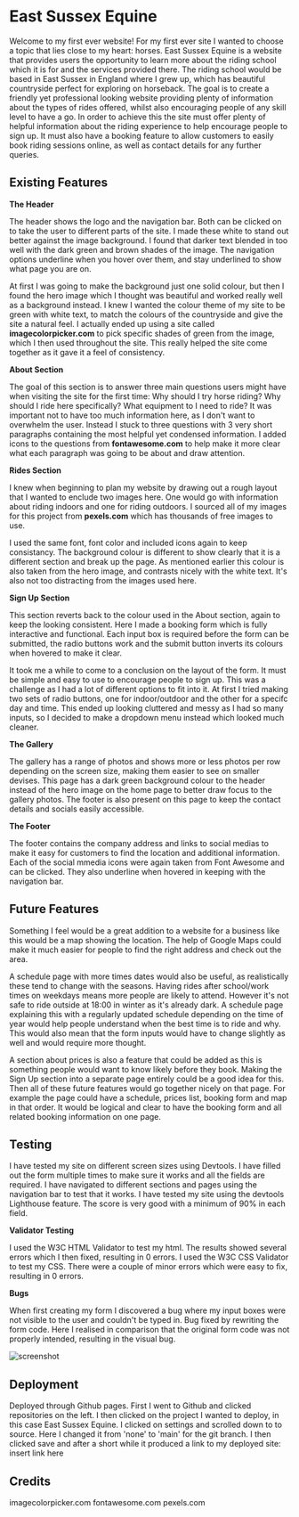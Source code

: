 # East Sussex Equine

Welcome to my first ever website! For my first ever site I wanted to choose a topic that lies close to my heart: horses. East Sussex Equine is a website that provides users the opportunity to learn more about the riding school which it is for and the services provided there. The riding school would be based in East Sussex in England where I grew up, which has beautiful countryside perfect for exploring on horseback. The goal is to create a friendly yet professional looking website providing plenty of information about the types of rides offered, whilst also encouraging people of any skill level to have a go. In order to achieve this the site must offer plenty of helpful information about the riding experience to help encourage people to sign up. It must also have a booking feature to allow customers to easily book riding sessions online, as well as contact details for any further queries.

## Existing Features

**The Header**

The header shows the logo and the navigation bar. Both can be clicked on to take the user to different parts of the site. I made these white to stand out better against the image background. I found that darker text blended in too well with the dark green and brown shades of the image. The navigation options underline when you hover over them, and stay underlined to show what page you are on.

At first I was going to make the background just one solid colour, but then I found the hero image which I thought was beautiful and worked really well as a background instead. I knew I wanted the colour theme of my site to be green with white text, to match the colours of the countryside and give the site a natural feel. I actually ended up using a site called **imagecolorpicker.com** to pick specific shades of green from the image, which I then used throughout the site. This really helped the site come together as it gave it a feel of consistency.

**About Section**

The goal of this section is to answer three main questions users might have when visiting the site for the first time: Why should I try horse riding? Why should I ride here specifically? What equipment to I need to ride? It was important not to have too much information here, as I don't want to overwhelm the user. Instead I stuck to three questions with 3 very short paragraphs containing the most helpful yet condensed information. I added icons to the questions from **fontawesome.com** to help make it more clear what each paragraph was going to be about and draw attention.

**Rides Section**

I knew when beginning to plan my website by drawing out a rough layout that I wanted to enclude two images here. One would go with information about riding indoors and one for riding outdoors. I sourced all of my images for this project from **pexels.com** which has thousands of free images to use.

I used the same font, font color and included icons again to keep consistancy. The background colour is different to show clearly that it is a different section and break up the page. As mentioned earlier this colour is also taken from the hero image, and contrasts nicely with the white text. It's also not too distracting from the images used here.

**Sign Up Section**

This section reverts back to the colour used in the About section, again to keep the looking consistent. Here I made a booking form which is fully interactive and functional. Each input box is required before the form can be submitted, the radio buttons work and the submit button inverts its colours when hovered to make it clear.

It took me a while to come to a conclusion on the layout of the form. It must be simple and easy to use to encourage people to sign up. This was a challenge as I had a lot of different options to fit into it. At first I tried making two sets of radio buttons, one for indoor/outdoor and the other for a specifc day and time. This ended up looking cluttered and messy as I had so many inputs, so I decided to make a dropdown menu instead which looked much cleaner. 

**The Gallery**

The gallery has a range of photos and shows more or less photos per row depending on the screen size, making them easier to see on smaller devises. This page has a dark green background colour to the header instead of the hero image on the home page to better draw focus to the gallery photos. The footer is also present on this page to keep the contact details and socials easily accessible. 

**The Footer**

The footer contains the company address and links to social medias to make it easy for customers to find the location and additional information. Each of the social mmedia icons were again taken from Font Awesome and can be clicked. They also underline when hovered in keeping with the navigation bar.

## Future Features

Something I feel would be a great addition to a website for a business like this would be a map showing the location. The help of Google Maps could make it much easier for people to find the right address and check out the area.

A schedule page with more times dates would also be useful, as realistically these tend to change with the seasons. Having rides after school/work times on weekdays means more people are likely to attend. However it's not safe to ride outside at 18:00 in winter as it's already dark. A schedule page explaining this with a regularly updated schedule depending on the time of year would help people understand when the best time is to ride and why. This would also mean that the form inputs would have to change slightly as well and would require more thought.

A section about prices is also a feature that could be added as this is something people would want to know likely before they book. Making the Sign Up section into a separate page entirely could be a good idea for this. Then all of these future features would go together nicely on that page. For example the page could have a schedule, prices list, booking form and map in that order. It would be logical and clear to have the booking form and all related booking information on one page.

## Testing 

I have tested my site on different screen sizes using Devtools.
I have filled out the form multiple times to make sure it works and all the fields are required.
I have navigated to different sections and pages using the navigation bar to test that it works.
I have tested my site using the devtools Lighthouse feature. The score is very good with a minimum of 90% in each field.

**Validator Testing**

I used the W3C HTML Validator to test my html. The results showed several errors which I then fixed, resulting in 0 errors.
I used the W3C CSS Validator to test my CSS. There were a couple of minor errors which were easy to fix, resulting in 0 errors.

**Bugs**

When first creating my form I discovered a bug where my input boxes were not visible to the user and couldn't be typed in.
Bug fixed by rewriting the form code. Here I realised in comparison that the original form code was not properly intended, resulting in the visual bug.

<img src="./assests/images/form-bug-1.jpg" alt="screenshot">

## Deployment

Deployed through Github pages. 
First I went to Github and clicked repositories on the left. I then clicked on the project I wanted to deploy, in this case East Sussex Equine. I clicked on settings and scrolled down to to source. Here I changed it from 'none' to 'main' for the git branch. I then clicked save and after a short while it produced a link to my deployed site: insert link here

## Credits

imagecolorpicker.com
fontawesome.com
pexels.com